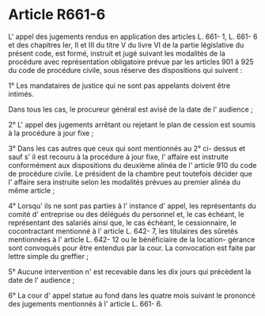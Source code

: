 # Article R661-6

L' appel des jugements rendus en application des articles L. 661- 1, L. 661- 6 et des chapitres Ier, II et III du titre V du livre VI de la partie législative du présent code, est formé, instruit et jugé suivant les modalités de la procédure avec représentation obligatoire prévue par les articles 901 à 925 du code de procédure civile, sous réserve des dispositions qui suivent :

1° Les mandataires de justice qui ne sont pas appelants doivent être intimés.

Dans tous les cas, le procureur général est avisé de la date de l' audience ;

2° L' appel des jugements arrêtant ou rejetant le plan de cession est soumis à la procédure à jour fixe ;

3° Dans les cas autres que ceux qui sont mentionnés au 2° ci- dessus et sauf s' il est recouru à la procédure à jour fixe, l' affaire est instruite conformément aux dispositions du deuxième alinéa de l' article 910 du code de procédure civile. Le président de la chambre peut toutefois décider que l' affaire sera instruite selon les modalités prévues au premier alinéa du même article ;

4° Lorsqu' ils ne sont pas parties à l' instance d' appel, les représentants du comité d' entreprise ou des délégués du personnel et, le cas échéant, le représentant des salariés ainsi que, le cas échéant, le cessionnaire, le cocontractant mentionné à l' article L. 642- 7, les titulaires des sûretés mentionnées à l' article L. 642- 12 ou le bénéficiaire de la location- gérance sont convoqués pour être entendus par la cour. La convocation est faite par lettre simple du greffier ;

5° Aucune intervention n' est recevable dans les dix jours qui précèdent la date de l' audience ;

6° La cour d' appel statue au fond dans les quatre mois suivant le prononcé des jugements mentionnés à l' article L. 661- 6.
